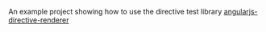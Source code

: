 An example project showing how to use the directive test library [angularjs-directive-renderer](https://github.com/omril321/angularjs-directive-renderer)